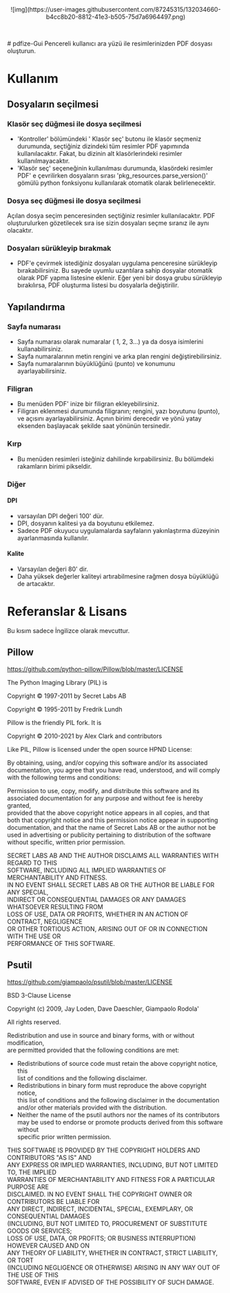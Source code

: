 <div align="center">
  ![img](https://user-images.githubusercontent.com/87245315/132034660-b4cc8b20-8812-41e3-b505-75d7a6964497.png)
  </p> <br> </p>
</div>
# pdfize-Gui
Pencereli kullanıcı ara yüzü ile resimlerinizden PDF dosyası oluşturun.

# Kullanım
## Dosyaların seçilmesi
### Klasör seç düğmesi ile dosya seçilmesi
- 'Kontroller' bölümündeki ' Klasör seç' butonu ile klasör seçmeniz durumunda, seçtiğiniz dizindeki tüm resimler PDF yapımında kullanılacaktır. Fakat, bu dizinin alt klasörlerindeki resimler kullanılmayacaktır.
- 'Klasör seç' seçeneğinin kullanılması durumunda, klasördeki resimler PDF' e çevrilirken dosyaların sırası 'pkg_resources.parse_version()' gömülü python fonksiyonu kullanılarak otomatik olarak belirlenecektir.
### Dosya seç düğmesi ile dosya seçilmesi
Açılan dosya seçim penceresinden seçtiğiniz resimler kullanılacaktır. PDF oluşturulurken gözetilecek sıra ise sizin dosyaları seçme sıranız ile aynı olacaktır.
### Dosyaları sürükleyip bırakmak
- PDF'e çevirmek istediğiniz dosyaları uygulama penceresine sürükleyip bırakabilirsiniz. Bu sayede uyumlu uzantılara sahip dosyalar otomatik olarak PDF yapma listesine eklenir. Eğer yeni bir dosya grubu sürükleyip bırakılırsa, PDF oluşturma listesi bu dosyalarla değiştirilir.
## Yapılandırma
### Sayfa numarası
- Sayfa numarası olarak numaralar ( 1, 2, 3...) ya da  dosya isimlerini kullanabilirsiniz.
- Sayfa numaralarının metin rengini ve arka plan rengini değiştirebilirsiniz.
- Sayfa numaralarının büyüklüğünü (punto) ve konumunu ayarlayabilirsiniz.
### Filigran
- Bu menüden PDF' inize bir filigran ekleyebilirsiniz.
- Filigran eklenmesi durumunda filigranın; rengini, yazı boyutunu (punto),  ve açısını ayarlayabilirsiniz. Açının birimi derecedir ve yönü yatay eksenden başlayacak şekilde saat yönünün tersinedir.  
### Kırp
- Bu menüden resimleri isteğiniz dahilinde kırpabilirsiniz. Bu bölümdeki rakamların birimi pikseldir.
### Diğer
#### DPI
- varsayılan DPI değeri 100' dür. 
- DPI, dosyanın kalitesi ya da boyutunu etkilemez.
- Sadece PDF okuyucu uygulamalarda sayfaların yakınlaştırma düzeyinin ayarlanmasında kullanılır.
#### Kalite
- Varsayılan değeri 80' dir.
- Daha yüksek değerler kaliteyi artırabilmesine rağmen dosya büyüklüğü de artacaktır.

# Referanslar & Lisans
Bu kısım sadece İngilizce olarak mevcuttur. 
## Pillow
https://github.com/python-pillow/Pillow/blob/master/LICENSE

The Python Imaging Library (PIL) is	 
  
 Copyright © 1997-2011 by Secret Labs AB	 
  
 Copyright © 1995-2011 by Fredrik Lundh	 
    
Pillow is the friendly PIL fork. It is	 
 	 
Copyright © 2010-2021 by Alex Clark and contributors	 
  
Like PIL, Pillow is licensed under the open source HPND License:	 
  
By obtaining, using, and/or copying this software and/or its associated	 
documentation, you agree that you have read, understood, and will comply	 
with the following terms and conditions:	 
  
Permission to use, copy, modify, and distribute this software and its	 
associated documentation for any purpose and without fee is hereby granted,	 
provided that the above copyright notice appears in all copies, and that	 
both that copyright notice and this permission notice appear in supporting	 
documentation, and that the name of Secret Labs AB or the author not be	 
used in advertising or publicity pertaining to distribution of the software	  
without specific, written prior permission.	 
 	 
SECRET LABS AB AND THE AUTHOR DISCLAIMS ALL WARRANTIES WITH REGARD TO THIS	   
SOFTWARE, INCLUDING ALL IMPLIED WARRANTIES OF MERCHANTABILITY AND FITNESS.	  
IN NO EVENT SHALL SECRET LABS AB OR THE AUTHOR BE LIABLE FOR ANY SPECIAL,	  
INDIRECT OR CONSEQUENTIAL DAMAGES OR ANY DAMAGES WHATSOEVER RESULTING FROM	  
LOSS OF USE, DATA OR PROFITS, WHETHER IN AN ACTION OF CONTRACT, NEGLIGENCE	  
OR OTHER TORTIOUS ACTION, ARISING OUT OF OR IN CONNECTION WITH THE USE OR	 
PERFORMANCE OF THIS SOFTWARE.

## Psutil
https://github.com/giampaolo/psutil/blob/master/LICENSE

BSD 3-Clause License	 
  
Copyright (c) 2009, Jay Loden, Dave Daeschler, Giampaolo Rodola'	 
  
All rights reserved.	 
  
Redistribution and use in source and binary forms, with or without modification,	 
are permitted provided that the following conditions are met:	 
    
 * Redistributions of source code must retain the above copyright notice, this	 
 list of conditions and the following disclaimer.	 
 * Redistributions in binary form must reproduce the above copyright notice,	 
 this list of conditions and the following disclaimer in the documentation	  
 and/or other materials provided with the distribution.	 
 * Neither the name of the psutil authors nor the names of its contributors	 
 may be used to endorse or promote products derived from this software without	 
 specific prior written permission.	 
  
THIS SOFTWARE IS PROVIDED BY THE COPYRIGHT HOLDERS AND CONTRIBUTORS "AS IS" AND	 
ANY EXPRESS OR IMPLIED WARRANTIES, INCLUDING, BUT NOT LIMITED TO, THE IMPLIED	 
WARRANTIES OF MERCHANTABILITY AND FITNESS FOR A PARTICULAR PURPOSE ARE	  
DISCLAIMED. IN NO EVENT SHALL THE COPYRIGHT OWNER OR CONTRIBUTORS BE LIABLE FOR	 
ANY DIRECT, INDIRECT, INCIDENTAL, SPECIAL, EXEMPLARY, OR CONSEQUENTIAL DAMAGES	  
(INCLUDING, BUT NOT LIMITED TO, PROCUREMENT OF SUBSTITUTE GOODS OR SERVICES;	 
LOSS OF USE, DATA, OR PROFITS; OR BUSINESS INTERRUPTION) HOWEVER CAUSED AND ON	  
ANY THEORY OF LIABILITY, WHETHER IN CONTRACT, STRICT LIABILITY, OR TORT	 
(INCLUDING NEGLIGENCE OR OTHERWISE) ARISING IN ANY WAY OUT OF THE USE OF THIS	  
SOFTWARE, EVEN IF ADVISED OF THE POSSIBILITY OF SUCH DAMAGE.
